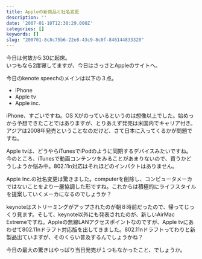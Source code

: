 ```yaml
---
title: Appleの新商品と社名変更
description: ''
date: '2007-01-10T12:30:29.000Z'
categories: []
keywords: []
slug: "200701-8c8c75b6-22e8-43c9-8c0f-846144833320"
---
```

今日は何故か5:30に起床。  
いつもなら2度寝してますが、今日はさっさとAppleのサイトへ。

今日のkenote speechのメインは以下の３点。

*   iPhone
*   Apple tv
*   Apple inc.

iPhone、すごいですね。OS Xがのっているというのは想像以上でした。始めっから予想できたことではありますが、とりあえず発売は米国内でキャリア付き。アジアは2008年発売ということなのだけど、さて日本に入ってくるかが問題ですね。

Apple tvは、どうやらiTunesでiPodのように同期するデバイスみたいですね。今のところ、iTunesで動画コンテンツをみることがあまりないので、買うかどうしようか悩み中。802.11n対応はそれほどのインパクトはありません。

Apple Inc.の社名変更は驚きました。computerを削除し、コンピュータメーカではないことをより一層協調した形ですね。これからは積極的にライフスタイルを提案していくメーカになるのでしょうか？

keynoteはストリーミングがアップされたのが朝８時前だったので、帰ってじっくり見ます。そして、keynote以外にも発表されたのが、新しいAirMac Extremeですね。Appleの無線LANアクセスポイントなのですが、Apple tvにあわせて802.11nドラフト対応版を出してきました。802.11nドラフトってわりと新製品出ていますが、そのくらい普及するんでしょうかね？

今日の最大の驚きはやっぱり当日発売が１つもなかったこと、でしょうか。